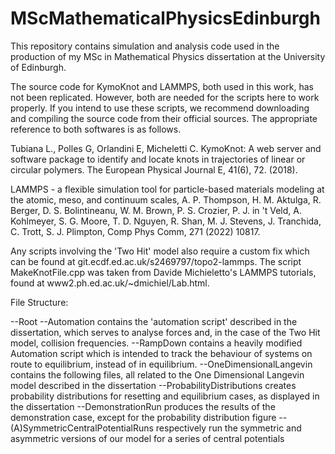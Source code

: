 # MScMathematicalPhysicsEdinburgh
This repository contains simulation and analysis code used in the production of my MSc in Mathematical Physics dissertation at the University of Edinburgh.

The source code for KymoKnot and LAMMPS, both used in this work, has not been replicated. However, both are needed for the scripts here to work properly. If you intend to use these scripts, we recommend downloading and compiling the source code from their official sources. The appropriate reference to both softwares is as follows.

Tubiana L., Polles G, Orlandini E, Micheletti C. KymoKnot: A web server and software package to identify and locate knots in trajectories of linear or circular polymers. The European Physical Journal E, 41(6), 72. (2018).

LAMMPS - a flexible simulation tool for particle-based materials modeling at the atomic, meso, and continuum scales, A. P. Thompson, H. M. Aktulga, R. Berger, D. S. Bolintineanu, W. M. Brown, P. S. Crozier, P. J. in 't Veld, A. Kohlmeyer, S. G. Moore, T. D. Nguyen, R. Shan, M. J. Stevens, J. Tranchida, C. Trott, S. J. Plimpton, Comp Phys Comm, 271 (2022) 10817.

Any scripts involving the 'Two Hit' model also require a custom fix which can be found at git.ecdf.ed.ac.uk/s2469797/topo2-lammps. The script MakeKnotFile.cpp was taken from Davide Michieletto's LAMMPS tutorials, found at www2.ph.ed.ac.uk/~dmichiel/Lab.html.




File Structure:

--Root
    --Automation contains the 'automation script' described in the dissertation, which serves to analyse forces and, in the case of the Two Hit model, collision frequencies.
    --RampDown contains a heavily modified Automation script which is intended to track the behaviour of systems on route to equilibrium, instead of in equilibrium.
    --OneDimensionalLangevin contains the following files, all related to the One Dimensional Langevin model described in the dissertation
        --ProbabilityDistributions creates probability distributions for resetting and equilibrium cases, as displayed in the dissertation
        --DemonstrationRun produces the results of the demonstration case, except for the probability distribution figure
        --(A)SymmetricCentralPotentialRuns respectively run the symmetric and asymmetric versions of our model for a series of central potentials
